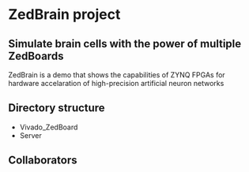 # ZedBrain project 
## Simulate brain cells with the power of multiple ZedBoards
ZedBrain is a demo that shows the capabilities of ZYNQ FPGAs for hardware accelaration of high-precision artificial neuron networks

## Directory structure
- Vivado_ZedBoard
- Server

## Collaborators




